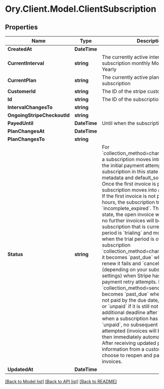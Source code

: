 # Ory.Client.Model.ClientSubscription

## Properties

Name | Type | Description | Notes
------------ | ------------- | ------------- | -------------
**CreatedAt** | **DateTime** |  | [readonly] 
**CurrentInterval** | **string** | The currently active interval of the subscription monthly Monthly yearly Yearly | [readonly] 
**CurrentPlan** | **string** | The currently active plan of the subscription | [readonly] 
**CustomerId** | **string** | The ID of the stripe customer | [readonly] 
**Id** | **string** | The ID of the subscription | [readonly] 
**IntervalChangesTo** | **string** |  | 
**OngoingStripeCheckoutId** | **string** |  | [optional] 
**PayedUntil** | **DateTime** | Until when the subscription is payed | [readonly] 
**PlanChangesAt** | **DateTime** |  | [optional] 
**PlanChangesTo** | **string** |  | 
**Status** | **string** | For &#x60;collection_method&#x3D;charge_automatically&#x60; a subscription moves into &#x60;incomplete&#x60; if the initial payment attempt fails. A subscription in this state can only have metadata and default_source updated. Once the first invoice is paid, the subscription moves into an &#x60;active&#x60; state. If the first invoice is not paid within 23 hours, the subscription transitions to &#x60;incomplete_expired&#x60;. This is a terminal state, the open invoice will be voided and no further invoices will be generated.  A subscription that is currently in a trial period is &#x60;trialing&#x60; and moves to &#x60;active&#x60; when the trial period is over.  If subscription &#x60;collection_method&#x3D;charge_automatically&#x60; it becomes &#x60;past_due&#x60; when payment to renew it fails and &#x60;canceled&#x60; or &#x60;unpaid&#x60; (depending on your subscriptions settings) when Stripe has exhausted all payment retry attempts.  If subscription &#x60;collection_method&#x3D;send_invoice&#x60; it becomes &#x60;past_due&#x60; when its invoice is not paid by the due date, and &#x60;canceled&#x60; or &#x60;unpaid&#x60; if it is still not paid by an additional deadline after that. Note that when a subscription has a status of &#x60;unpaid&#x60;, no subsequent invoices will be attempted (invoices will be created, but then immediately automatically closed). After receiving updated payment information from a customer, you may choose to reopen and pay their closed invoices. | 
**UpdatedAt** | **DateTime** |  | [readonly] 

[[Back to Model list]](../README.md#documentation-for-models) [[Back to API list]](../README.md#documentation-for-api-endpoints) [[Back to README]](../README.md)

